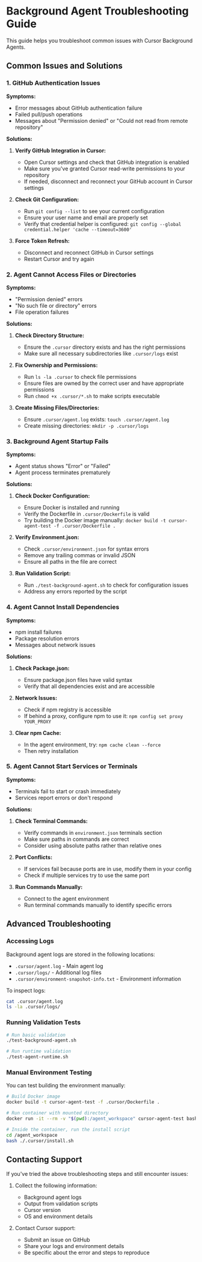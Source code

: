 # Background Agent Troubleshooting Guide

This guide helps you troubleshoot common issues with Cursor Background Agents.

## Common Issues and Solutions

### 1. GitHub Authentication Issues

**Symptoms:**
- Error messages about GitHub authentication failure
- Failed pull/push operations 
- Messages about "Permission denied" or "Could not read from remote repository"

**Solutions:**
1. **Verify GitHub Integration in Cursor:**
   - Open Cursor settings and check that GitHub integration is enabled
   - Make sure you've granted Cursor read-write permissions to your repository
   - If needed, disconnect and reconnect your GitHub account in Cursor settings

2. **Check Git Configuration:**
   - Run `git config --list` to see your current configuration
   - Ensure your user name and email are properly set
   - Verify that credential helper is configured: `git config --global credential.helper 'cache --timeout=3600'`

3. **Force Token Refresh:**
   - Disconnect and reconnect GitHub in Cursor settings
   - Restart Cursor and try again

### 2. Agent Cannot Access Files or Directories

**Symptoms:**
- "Permission denied" errors
- "No such file or directory" errors
- File operation failures

**Solutions:**
1. **Check Directory Structure:**
   - Ensure the `.cursor` directory exists and has the right permissions
   - Make sure all necessary subdirectories like `.cursor/logs` exist

2. **Fix Ownership and Permissions:**
   - Run `ls -la .cursor` to check file permissions
   - Ensure files are owned by the correct user and have appropriate permissions
   - Run `chmod +x .cursor/*.sh` to make scripts executable

3. **Create Missing Files/Directories:**
   - Ensure `.cursor/agent.log` exists: `touch .cursor/agent.log` 
   - Create missing directories: `mkdir -p .cursor/logs`

### 3. Background Agent Startup Fails

**Symptoms:**
- Agent status shows "Error" or "Failed"
- Agent process terminates prematurely

**Solutions:**
1. **Check Docker Configuration:**
   - Ensure Docker is installed and running
   - Verify the Dockerfile in `.cursor/Dockerfile` is valid
   - Try building the Docker image manually: `docker build -t cursor-agent-test -f .cursor/Dockerfile .`

2. **Verify Environment.json:**
   - Check `.cursor/environment.json` for syntax errors
   - Remove any trailing commas or invalid JSON
   - Ensure all paths in the file are correct

3. **Run Validation Script:**
   - Run `./test-background-agent.sh` to check for configuration issues
   - Address any errors reported by the script

### 4. Agent Cannot Install Dependencies

**Symptoms:**
- npm install failures
- Package resolution errors
- Messages about network issues

**Solutions:**
1. **Check Package.json:**
   - Ensure package.json files have valid syntax
   - Verify that all dependencies exist and are accessible

2. **Network Issues:**
   - Check if npm registry is accessible
   - If behind a proxy, configure npm to use it: `npm config set proxy YOUR_PROXY`

3. **Clear npm Cache:**
   - In the agent environment, try: `npm cache clean --force` 
   - Then retry installation

### 5. Agent Cannot Start Services or Terminals

**Symptoms:**
- Terminals fail to start or crash immediately
- Services report errors or don't respond

**Solutions:**
1. **Check Terminal Commands:**
   - Verify commands in `environment.json` terminals section
   - Make sure paths in commands are correct
   - Consider using absolute paths rather than relative ones

2. **Port Conflicts:**
   - If services fail because ports are in use, modify them in your config
   - Check if multiple services try to use the same port

3. **Run Commands Manually:**
   - Connect to the agent environment
   - Run terminal commands manually to identify specific errors

## Advanced Troubleshooting

### Accessing Logs

Background agent logs are stored in the following locations:
- `.cursor/agent.log` - Main agent log
- `.cursor/logs/` - Additional log files
- `.cursor/environment-snapshot-info.txt` - Environment information

To inspect logs:
```bash
cat .cursor/agent.log
ls -la .cursor/logs/
```

### Running Validation Tests

```bash
# Run basic validation
./test-background-agent.sh

# Run runtime validation
./test-agent-runtime.sh
```

### Manual Environment Testing

You can test building the environment manually:
```bash
# Build Docker image
docker build -t cursor-agent-test -f .cursor/Dockerfile .

# Run container with mounted directory
docker run -it --rm -v "$(pwd):/agent_workspace" cursor-agent-test bash

# Inside the container, run the install script
cd /agent_workspace
bash ./.cursor/install.sh
```

## Contacting Support

If you've tried the above troubleshooting steps and still encounter issues:

1. Collect the following information:
   - Background agent logs
   - Output from validation scripts
   - Cursor version
   - OS and environment details

2. Contact Cursor support:
   - Submit an issue on GitHub
   - Share your logs and environment details
   - Be specific about the error and steps to reproduce 